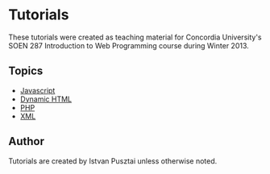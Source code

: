 # Tutorials

These tutorials were created as teaching material for Concordia University's SOEN 287 Introduction to Web Programming course during Winter 2013.

## Topics
- [Javascript](http://istvanp.github.io/SOEN-287/javascript/)
- [Dynamic HTML](http://jsbin.com/dhtml/)
- [PHP](http://istvanp.github.io/SOEN-287/php/)
- [XML](http://istvanp.github.io/SOEN-287/xml/)

## Author
Tutorials are created by Istvan Pusztai unless otherwise noted.

